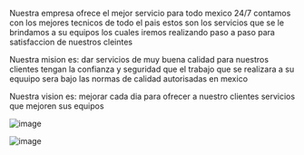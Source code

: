 

Nuestra empresa ofrece el  mejor servicio para todo mexico 24/7 contamos con  los mejores tecnicos de todo el pais 
estos son  los servicios que se le brindamos  a su equipos los cuales iremos realizando paso a paso para satisfaccion de nuestros cleintes 

Nuestra mision es: 
dar servicios de muy buena calidad para nuestros clientes tengan la confianza y seguridad que el trabajo que se realizara a su equuipo sera bajo las normas de calidad autorisadas en mexico

Nuestra vision es:
mejorar cada dia para ofrecer a nuestro clientes servicios que mejoren sus equipos


![image](https://user-images.githubusercontent.com/101681073/162187501-d24399b5-b5cb-4aec-b586-86beaafee180.png)


![image](https://user-images.githubusercontent.com/101681073/162187939-5f49a65e-620d-4718-a452-b766905490a4.png)


     
